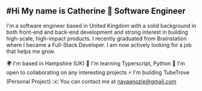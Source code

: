 #Hi My name is Catherine 👋
Software Engineer
---

I'm a software engineer based in United Kingdom with a solid background in both front-end and back-end development and strong interest in building high-scale, high-impact products. I recently graduated from Brainstation where I became a Full-Stack Developer. I am now actively looking for a job that helps me grow.


🌍  I'm based in Hampshire (UK)
🧠  I'm learning Typerscript, Python
🤝  I'm open to collaborating on any interesting projects
⚡  I'm building TubeTrove (Personal Project)
✉️  You can contact me at nayaanozie@gmail.com


